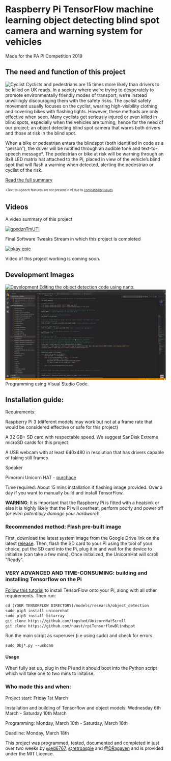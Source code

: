 # Raspberry Pi TensorFlow machine learning object detecting blind spot camera and warning system for vehicles
Made for the PA Pi Competition 2019

## The need and function of this project
![Cyclist](https://github.com/nuast/rpiTensorflowBlindspot/blob/master/documentation/pexels-photo-1458935.jpeg)
Cyclists and pedestrians are 15 times more likely than drivers to be killed on UK roads. In a society where we’re trying to desperately to promote environmentally friendly modes of transport, we’re instead unwillingly discouraging them with the safety risks. The cyclist safety movement usually focuses on the cyclist, wearing high-visibility clothing and covering bikes with flashing lights. However, these methods are only effective when seen. Many cyclists get seriously injured or even killed in blind spots, especially when the vehicles are turning, hence for the need of our project; an object detecting blind spot camera that warns both drivers and those at risk in the blind spot.

When a bike or pedestrian enters the blindspot (both identified in code as a “person”), the driver will be notified through an audible tone and text-to-speech message*. The pedestrian or bike at risk will be warning through an 8x8 LED matrix hat attached to the Pi, placed in view of the vehicle’s blind spot that will flash a warning when detected, alerting the pedestrian or cyclist of the risk.

[Read the full summary](https://github.com/nuast/rpiTensorflowBlindspot/blob/master/documentation/summary.md)

<sub><sup>*Text-to-speech features are not present in v1 due to [compatibility issues](https://github.com/nuast/rpiTensorflowBlindspot/issues/1)</sub></sup>
## Videos
A video summary of this project

[![gpxdznTmUTI](http://img.youtube.com/vi/gpxdznTmUTI/0.jpg)](http://www.youtube.com/watch?v=gpxdznTmUTI)

Final Software Tweaks Stream in which this project is completed

[![okay epic](http://img.youtube.com/vi/T4XK5zXsulg/0.jpg)](http://www.youtube.com/watch?v=T4XK5zXsulg)

Video of this project working is coming soon.

## Development Images
![Development](https://raw.githubusercontent.com/nuast/rpiTensorflowBlindspot/master/documentation/IMG_20190311_123431.jpg)
Editing the object detection code using nano.
![d2](https://raw.githubusercontent.com/nuast/rpiTensorflowBlindspot/master/documentation/Screenshot%20from%202019-03-17%2014-58-13.png)
Programming using Visual Studio Code.

## Installation guide:
Requirements:

Raspberry Pi 3 (different models may work but not at a frame rate that would be considered effective or safe for this project)

A 32 GB+ SD card with respectable speed. We suggest SanDisk Extreme microSD cards for this project.

A USB webcam with at least 640x480 in resolution that has drivers capable of taking still frames

Speaker

Pimoroni Unicorn HAT - [purchace](https://shop.pimoroni.com/products/unicorn-hat?variant=932565325&gclid=CjwKCAjwmq3kBRB_EiwAJkNDp7C9s3s6A3OEfNFTWRie_01ICHxPHcLrRpQghucTTW0C2z8eRGPvKRoCeh8QAvD_BwE)

Time required:
About 15 mins installation if flashing image provided.
Over a day if you want to manually build and install TensorFlow.

**WARNING**: It is important that the Raspberry Pi is fitted with a heatsink or else it is highly likely that the Pi will overheat, perform poorly and power off (*or even potentially damage your hardware*)!

### Recommended method: Flash pre-built image
First, download the latest system image from the Google Drive link on the latest [release](https://github.com/nuast/rpiTensorflowBlindspot/releases). Then, flash the SD card to your Pi using the tool of your choice, put the SD card into the Pi, plug it in and wait for the device to initialize (can take a few mins). Once initialized, the UnicornHat will scroll "Ready".

### VERY ADVANCED AND TIME-CONSUMING: building and installing Tensorflow on the Pi
[Follow this tutorial](https://github.com/EdjeElectronics/TensorFlow-Object-Detection-on-the-Raspberry-Pi) to install TensorFlow onto your Pi, along with all other requirements. Then run:
```
cd (YOUR TENSORFLOW DIRECTORY)/models/research/object_detection
sudo pip3 install unicornhat
sudo pip3 install bitarray
git clone https://github.com/topshed/UnicornHatScroll
git clone https://github.com/nuast/rpiTensorflowBlindspot
```
Run the main script as superuser (i.e using sudo) and check for errors.
```
sudo Obj*.py --usbcam
```
#### Usage
When fully set up, plug in the Pi and it should boot into the Python script which will take one to two mins to initalise.
### Who made this and when:
Project start: Friday 1st March

Installation and building of Tensorflow and object models: Wednesday 6th March - Saturday 10th March

Programming: Monday, March 10th - Saturday, March 16th

Deadline: Monday, March 18th

This project was programmed, tested, documented and completed in just over two weeks by [@ed6767](https://github.com/ed6767), [@retroaspie](https://github.com/retroaspie) and [@DRagaven](https://github.com/DRagaven) and is provided under the MIT Licence.
